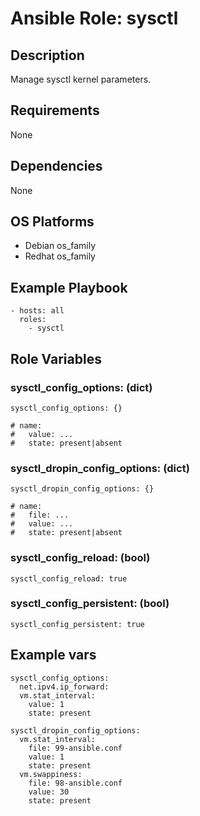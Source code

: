 # Ansible Role: sysctl

## Description

Manage sysctl kernel parameters.

## Requirements

None

## Dependencies

None

## OS Platforms

- Debian os_family
- Redhat os_family

## Example Playbook

```
- hosts: all
  roles:
    - sysctl
```

## Role Variables

### sysctl_config_options: (dict)

```
sysctl_config_options: {}

# name:
#   value: ...
#   state: present|absent
```

### sysctl_dropin_config_options: (dict)

```
sysctl_dropin_config_options: {}

# name:
#   file: ...
#   value: ...
#   state: present|absent
```

### sysctl_config_reload: (bool)

```
sysctl_config_reload: true
```

### sysctl_config_persistent: (bool)

```
sysctl_config_persistent: true
```

## Example vars

```
sysctl_config_options:
  net.ipv4.ip_forward:
  vm.stat_interval:
    value: 1
    state: present

sysctl_dropin_config_options:
  vm.stat_interval:
    file: 99-ansible.conf
    value: 1
    state: present
  vm.swappiness:
    file: 98-ansible.conf
    value: 30
    state: present
```
